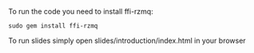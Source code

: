 To run the code you need to install ffi-rzmq:

```
sudo gem install ffi-rzmq
```

To run slides simply open slides/introduction/index.html in your browser

